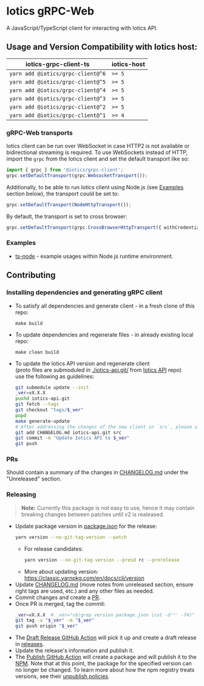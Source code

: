 # Iotics gRPC-Web

A JavaScript/TypeScript client for interacting with Iotics API.

## Usage and Version Compatibility with Iotics host:

| iotics-grpc-client-ts             | iotics-host |
| --------------------------------- | ----------- |
| `yarn add @iotics/grpc-client@^6` | `>= 5`      |
| `yarn add @iotics/grpc-client@^5` | `>= 5`      |
| `yarn add @iotics/grpc-client@^4` | `>= 5`      |
| `yarn add @iotics/grpc-client@^3` | `>= 5`      |
| `yarn add @iotics/grpc-client@^2` | `>= 5`      |
| `yarn add @iotics/grpc-client@^1` | `>= 4`      |

### gRPC-Web transports

Iotics client can be run over WebSocket in case HTTP2 is not available or bidirectional streaming is required. To use
WebSockets instead of HTTP, import the `grpc` from the Iotics client and set the default transport like so:

```ts
import { grpc } from '@iotics/grpc-client';
grpc.setDefaultTransport(grpc.WebsocketTransport());
```

Additionally, to be able to run Iotics client using Node.js (see [Examples](#examples) section below), the transport could be set to:

```ts
grpc.setDefaultTransport(NodeHttpTransport());
```

By default, the transport is set to cross browser:

```ts
grpc.setDefaultTransport(grpc.CrossBrowserHttpTransport({ withCredentials: false }));
```

### Examples

-   [ts-node](./examples/README.md) - example usages within Node.js runtime environment.

## Contributing

### Installing dependencies and generating gRPC client

-   To satisfy all dependencies and generate client - in a fresh clone of this repo:
    ```shell
    make build
    ```
-   To update dependencies and regenerate files - in already existing local repo:
    ```shell
    make clean build
    ```
-   To update the Iotics API version and regenerate client  
    (proto files are submoduled in [./iotics-api.git/](./iotics-api.git)
    from [Iotics API](https://github.com/Iotic-Labs/api) repo)  
    use the following as guidelines:
    ```bash
    git submodule update --init
    _ver=vX.X.X
    pushd iotics-api.git
    git fetch --tags
    git checkout "tags/$_ver"
    popd
    make generate-update
    # After addressing the changes of the new client in `src`, please update "Unreleased" section in CHANGELOG.md
    git add CHANGELOG.md iotics-api.git src
    git commit -m "Update Iotics API to $_ver"
    git push
    ```

### PRs

Should contain a summary of the changes in [CHANGELOG.md](./CHANGELOG.md) under the "Unreleased" section.

### Releasing

> **Note:**
> Currently this package is not easy to use,
> hence it may contain breaking changes between patches until v2 is realeased.

-   Update package version in [package.json](./package.json) for the release:
    ```bash
    yarn version --no-git-tag-version --patch
    ```
    -   For release candidates:
        ```bash
        yarn version --no-git-tag-version --preid rc --prerelease
        ```
    -   More about updating version: https://classic.yarnpkg.com/en/docs/cli/version
-   Update [CHANGELOG.md](./CHANGELOG.md) (move notes from unreleased section, ensure right tags are used, etc.)
    and any other files as needed.
-   Commit changes and create a [PR](https://github.com/Iotic-Labs/iotics-grpc-client-ts/compare).
-   Once PR is merged, tag the commit:
    ```bash
    _ver=vX.X.X  # _ver="v$(grep version package.json |cut -d'"' -f4)"
    git tag -a "$_ver" -m "$_ver"
    git push origin "$_ver"
    ```
-   The [Draft Release GitHub Action](https://github.com/Iotic-Labs/iotics-grpc-client-ts/actions/workflows/draft_release.yml)
    will pick it up and create a draft release in [releases](https://github.com/Iotic-Labs/iotics-grpc-client-ts/releases).
-   Update the release's information and publish it.
-   The [Publish GitHub Action](https://github.com/Iotic-Labs/iotics-grpc-client-ts/actions/workflows/publish.yml)
    will create a package and will publish it to the [NPM](https://www.npmjs.com/package/@iotics/grpc-client).
    Note that at this point, the package for the specified version can no longer be changed.
    To learn more about how the npm registry treats versions, see their
    [unpublish policies](https://docs.npmjs.com/policies/unpublish).
